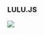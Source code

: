 ### LULU.JS

<a href="https://www.npmjs.com/package/riotg.api">
<img src="https://img.shields.io/static/v1?label=npm&message=riotg.api&color=red&style=for-the-badge&logo=NPM" />
</a>
